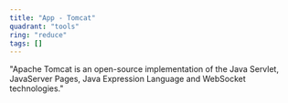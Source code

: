 ```yaml
---
title: "App - Tomcat"
quadrant: "tools"
ring: "reduce"
tags: []
---
```


"Apache Tomcat is an open-source implementation of the Java Servlet, JavaServer Pages, Java Expression Language and WebSocket technologies."
